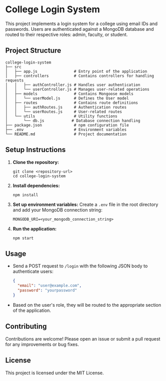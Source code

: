 # College Login System

This project implements a login system for a college using email IDs and passwords. Users are authenticated against a MongoDB database and routed to their respective roles: admin, faculty, or student.

## Project Structure

```
college-login-system
├── src
│   ├── app.js                # Entry point of the application
│   ├── controllers           # Contains controllers for handling requests
│   │   ├── authController.js # Handles user authentication
│   │   └── userController.js # Manages user-related operations
│   ├── models                # Contains Mongoose models
│   │   └── userModel.js      # Defines the User model
│   ├── routes                # Contains route definitions
│   │   ├── authRoutes.js     # Authentication routes
│   │   └── userRoutes.js     # User-related routes
│   └── utils                 # Utility functions
│       └── db.js            # Database connection handling
├── package.json              # npm configuration file
├── .env                      # Environment variables
└── README.md                 # Project documentation
```

## Setup Instructions

1. **Clone the repository:**
   ```
   git clone <repository-url>
   cd college-login-system
   ```

2. **Install dependencies:**
   ```
   npm install
   ```

3. **Set up environment variables:**
   Create a `.env` file in the root directory and add your MongoDB connection string:
   ```
   MONGODB_URI=<your_mongodb_connection_string>
   ```

4. **Run the application:**
   ```
   npm start
   ```

## Usage

- Send a POST request to `/login` with the following JSON body to authenticate users:
  ```json
  {
    "email": "user@example.com",
    "password": "yourpassword"
  }
  ```

- Based on the user's role, they will be routed to the appropriate section of the application.

## Contributing

Contributions are welcome! Please open an issue or submit a pull request for any improvements or bug fixes.

## License

This project is licensed under the MIT License.